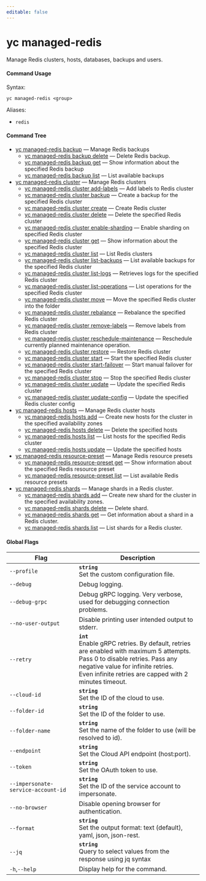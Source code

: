 ```yaml
---
editable: false
---
```


# yc managed-redis

Manage Redis clusters, hosts, databases, backups and users.

#### Command Usage

Syntax: 

`yc managed-redis <group>`

Aliases: 

- `redis`

#### Command Tree

- [yc managed-redis backup](backup/index.md) — Manage Redis backups
	- [yc managed-redis backup delete](backup/delete.md) — Delete Redis backup.
	- [yc managed-redis backup get](backup/get.md) — Show information about the specified Redis backup
	- [yc managed-redis backup list](backup/list.md) — List available backups
- [yc managed-redis cluster](cluster/index.md) — Manage Redis clusters
	- [yc managed-redis cluster add-labels](cluster/add-labels.md) — Add labels to Redis cluster
	- [yc managed-redis cluster backup](cluster/backup.md) — Create a backup for the specified Redis cluster
	- [yc managed-redis cluster create](cluster/create.md) — Create Redis cluster
	- [yc managed-redis cluster delete](cluster/delete.md) — Delete the specified Redis cluster
	- [yc managed-redis cluster enable-sharding](cluster/enable-sharding.md) — Enable sharding on specified Redis cluster
	- [yc managed-redis cluster get](cluster/get.md) — Show information about the specified Redis cluster
	- [yc managed-redis cluster list](cluster/list.md) — List Redis clusters
	- [yc managed-redis cluster list-backups](cluster/list-backups.md) — List available backups for the specified Redis cluster
	- [yc managed-redis cluster list-logs](cluster/list-logs.md) — Retrieves logs for the specified Redis cluster
	- [yc managed-redis cluster list-operations](cluster/list-operations.md) — List operations for the specified Redis cluster
	- [yc managed-redis cluster move](cluster/move.md) — Move the specified Redis cluster into the folder
	- [yc managed-redis cluster rebalance](cluster/rebalance.md) — Rebalance the specified Redis cluster
	- [yc managed-redis cluster remove-labels](cluster/remove-labels.md) — Remove labels from Redis cluster
	- [yc managed-redis cluster reschedule-maintenance](cluster/reschedule-maintenance.md) — Reschedule currently planned maintenance operation.
	- [yc managed-redis cluster restore](cluster/restore.md) — Restore Redis cluster
	- [yc managed-redis cluster start](cluster/start.md) — Start the specified Redis cluster
	- [yc managed-redis cluster start-failover](cluster/start-failover.md) — Start manual failover for the specified Redis cluster
	- [yc managed-redis cluster stop](cluster/stop.md) — Stop the specified Redis cluster
	- [yc managed-redis cluster update](cluster/update.md) — Update the specified Redis cluster
	- [yc managed-redis cluster update-config](cluster/update-config.md) — Update the specified Redis cluster config
- [yc managed-redis hosts](hosts/index.md) — Manage Redis cluster hosts
	- [yc managed-redis hosts add](hosts/add.md) — Create new hosts for the cluster in the specified availability zones
	- [yc managed-redis hosts delete](hosts/delete.md) — Delete the specified hosts
	- [yc managed-redis hosts list](hosts/list.md) — List hosts for the specified Redis cluster
	- [yc managed-redis hosts update](hosts/update.md) — Update the specified hosts
- [yc managed-redis resource-preset](resource-preset/index.md) — Manage Redis resource presets
	- [yc managed-redis resource-preset get](resource-preset/get.md) — Show information about the specified Redis resource preset
	- [yc managed-redis resource-preset list](resource-preset/list.md) — List available Redis resource presets
- [yc managed-redis shards](shards/index.md) — Manage shards in a Redis cluster.
	- [yc managed-redis shards add](shards/add.md) — Create new shard for the cluster in the specified availability zones.
	- [yc managed-redis shards delete](shards/delete.md) — Delete shard.
	- [yc managed-redis shards get](shards/get.md) — Get information about a shard in a Redis cluster.
	- [yc managed-redis shards list](shards/list.md) — List shards for a Redis cluster.

#### Global Flags

| Flag | Description |
|----|----|
|`--profile`|<b>`string`</b><br/>Set the custom configuration file.|
|`--debug`|Debug logging.|
|`--debug-grpc`|Debug gRPC logging. Very verbose, used for debugging connection problems.|
|`--no-user-output`|Disable printing user intended output to stderr.|
|`--retry`|<b>`int`</b><br/>Enable gRPC retries. By default, retries are enabled with maximum 5 attempts.<br/>Pass 0 to disable retries. Pass any negative value for infinite retries.<br/>Even infinite retries are capped with 2 minutes timeout.|
|`--cloud-id`|<b>`string`</b><br/>Set the ID of the cloud to use.|
|`--folder-id`|<b>`string`</b><br/>Set the ID of the folder to use.|
|`--folder-name`|<b>`string`</b><br/>Set the name of the folder to use (will be resolved to id).|
|`--endpoint`|<b>`string`</b><br/>Set the Cloud API endpoint (host:port).|
|`--token`|<b>`string`</b><br/>Set the OAuth token to use.|
|`--impersonate-service-account-id`|<b>`string`</b><br/>Set the ID of the service account to impersonate.|
|`--no-browser`|Disable opening browser for authentication.|
|`--format`|<b>`string`</b><br/>Set the output format: text (default), yaml, json, json-rest.|
|`--jq`|<b>`string`</b><br/>Query to select values from the response using jq syntax|
|`-h`,`--help`|Display help for the command.|
